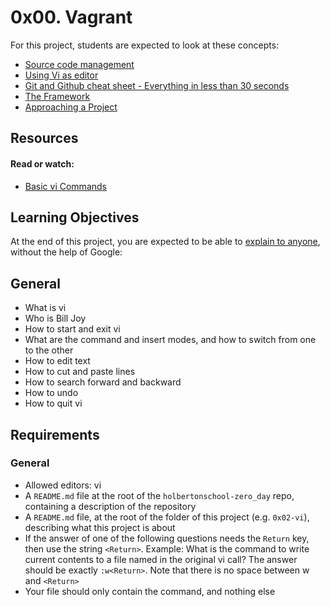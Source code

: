 # 0x00. Vagrant

For this project, students are expected to look at these concepts:

- [Source code management](https://intranet.hbtn.io/concepts/22)
- [Using Vi as editor](https://intranet.hbtn.io/concepts/55)
- [Git and Github cheat sheet - Everything in less than 30 seconds](https://intranet.hbtn.io/concepts/57)
- [The Framework](https://intranet.hbtn.io/concepts/75)
- [Approaching a Project](https://intranet.hbtn.io/concepts/350)

## Resources
#### Read or watch:

- [Basic vi Commands](https://www.cs.colostate.edu/helpdocs/vi.html)

## Learning Objectives
At the end of this project, you are expected to be able to [explain to anyone](https://fs.blog/2012/04/feynman-technique/), without the help of Google:

## General
- What is vi
- Who is Bill Joy
- How to start and exit vi
- What are the command and insert modes, and how to switch from one to the other
- How to edit text
- How to cut and paste lines
- How to search forward and backward
- How to undo
- How to quit vi
## Requirements
### General
- Allowed editors: vi
- A ```README.md``` file at the root of the ```holbertonschool-zero_day``` repo, containing a description of the repository
- A ```README.md``` file, at the root of the folder of this project (e.g. ```0x02-vi```), describing what this project is about
- If the answer of one of the following questions needs the ```Return``` key, then use the string ```<Return>```. Example: What is the command to write current contents to a file named in the original vi call? The answer should be exactly ```:w<Return>```. Note that there is no space between w and ```<Return>```
- Your file should only contain the command, and nothing else
